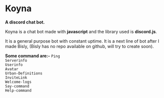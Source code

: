 Koyna
=====
<b>A discord chat bot.</b>
<p>Koyna is a chat bot made with <b>javascript</b> and the library used is <b>discord.js</b>.</p>
<p>It is a general purpose bot with constant uptime. It is a next line of bot after I made Bisly, (Bisly has no repo available on github, will try to create soon).</p>
<b>Some command are:-</b>
<code>Ping
Serverinfo
Userinfo
Avatar
Urban-Definitions
InviteLink
Welcome-logs
Say-command
Help-command</code>
